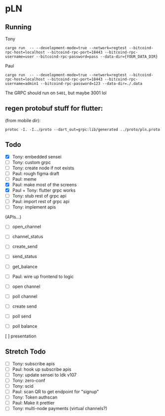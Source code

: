 # pLN

## Running

Tony

```
cargo run  -- --development-mode=true --network=regtest --bitcoind-rpc-host=localhost --bitcoind-rpc-port=18443 --bitcoind-rpc-username=user --bitcoind-rpc-password=pass --data-dir={YOUR_DATA_DIR}
```

Paul

```
cargo run  -- --development-mode=true --network=regtest --bitcoind-rpc-host=localhost --bitcoind-rpc-port=18443 --bitcoind-rpc-username=admin1 --bitcoind-rpc-password=123 --data-dir=./.data
```

The GRPC should run on `5401`, but maybe 3001 lol

## regen protobuf stuff for flutter:

(from mobile dir):

```
protoc -I. -I../proto --dart_out=grpc:lib/generated ../proto/pln.proto
```

## Todo

- [x] Tony: embedded sensei
- [ ] Tony: custom grpc
- [ ] Tony: create node if not exists
- [ ] Paul: rough figma draft
- [ ] Paul: meme
- [x] Paul: make most of the screens
- [x] Paul + Tony: flutter grpc works
- [ ] Tony: stub rest of grpc api
- [ ] Paul: import rest of grpc api
- [ ] Tony: implement apis

(APIs...)

- [ ] open_channel
- [ ] channel_status
- [ ] create_send
- [ ] send_status
- [ ] get_balance

- [ ] Paul: wire up frontend to logic
- [ ] open channel
- [ ] poll channel
- [ ] create send
- [ ] poll send
- [ ] poll balance

[ ] presentation

## Stretch Todo

- [ ] Tony: subscribe apis
- [ ] Paul: hook up subscribe apis
- [ ] Tony: update sensei to ldk v107
- [ ] Tony: zero-conf
- [ ] Tony: scid
- [ ] Paul: scan QR to get endpoint for "signup"
- [ ] Tony: Token authscan
- [ ] Paul: Make it prettier
- [ ] Tony: multi-node payments (virtual channels?)
